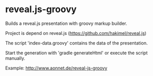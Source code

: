 reveal.js-groovy
================

Builds a reveal.js presentation with groovy markup builder.

Project is depend on reveal.js (https://github.com/hakimel/reveal.js)

The script 'index-data.groovy' contains the data of the presentation.

Start the generation with 'gradle generateHtml' or execute the script manually.

Example: http://www.aonnet.de/reveal-js-groovy
